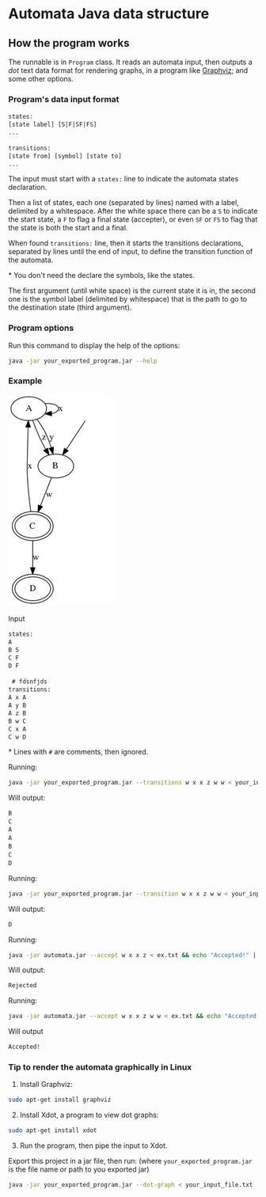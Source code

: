 # Automata Java data structure

## How the program works

The runnable is in <code>Program</code> class. It reads an automata input, then outputs a *dot* text data format for rendering graphs, in a program like [Graphviz](https://www.graphviz.org/); and some other options.

### Program's data input format

```
states:
[state label] [S|F|SF|FS]
...

transitions:
[state from] [symbol] [state to]
...
```

The input must start with a <code>states:</code> line to indicate the automata states declaration.

Then a list of states, each one (separated by lines) named with a label, delimited by a whitespace. After the white space there can be a <code>S</code> to indicate the start state, a <code>F</code> to flag a final state (accepter), or even <code>SF</code> or <code>FS</code> to flag that the state is both the start and a final.

When found <code>transitions:</code> line, then it starts the transitions declarations, separated by lines until the end of input, to define the transition function of the automata.

\* You don't need the declare the symbols, like the states.

The first argument (until white space) is the current state it is in, the second one is the symbol label (delimited by whitespace) that is the path to go to the destination state (third argument).

### Program options

Run this command to display the help of the options:
```bash
java -jar your_exported_program.jar --help
```

### Example
![](ex.png?=classes=float-left)

Input

```
states:
A
B S
C F
D F

 # fdsnfjds
transitions:
A x A
A y B
A z B
B w C
C x A
C w D
```
\* Lines with <code>#</code> are comments, then ignored.

Running:
```bash
java -jar your_exported_program.jar --transitions w x x z w w < your_input_file.txt
```
Will output:
```bash
B
C
A
A
B
C
D
```

Running:
```bash
java -jar your_exported_program.jar --transition w x x z w w < your_input_file.txt
```
Will output:
```bash
D
```

Running:
```bash
java -jar automata.jar --accept w x x z < ex.txt && echo "Accepted!" || echo "Rejected"
```
Will output:
```bash
Rejected
```

Running:
```bash
java -jar automata.jar --accept w x x z w w < ex.txt && echo "Accepted!" || echo "Rejected"
```
Will output
```bash
Accepted!
```

### Tip to render the automata graphically in Linux

1. Install Graphviz:
```bash
sudo apt-get install graphviz
```

2. Install Xdot, a program to view dot graphs:
```bash
sudo apt-get install xdot
```

3. Run the program, then pipe the input to Xdot.

Export this project in a jar file, then run: (where <code>your_exported_program.jar</code> is the file name or path to you exported jar)
```bash
java -jar your_exported_program.jar --dot-graph < your_input_file.txt | xdot -
```